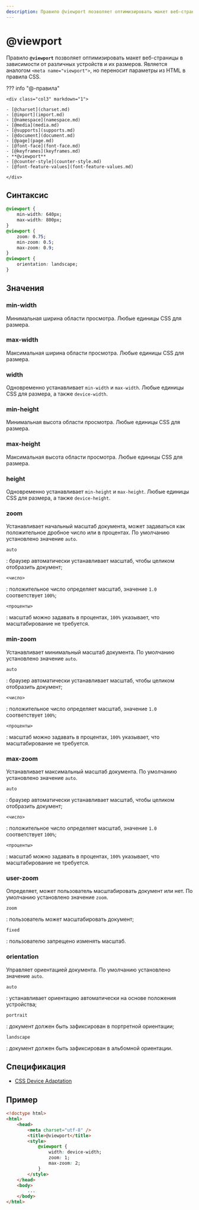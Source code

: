 ```yaml
---
description: Правило @viewport позволяет оптимизировать макет веб-страницы в зависимости от различных устройств и их размеров
---
```


# @viewport

Правило **`@viewport`** позволяет оптимизировать макет веб-страницы в зависимости от различных устройств и их размеров. Является аналогом `<meta name="viewport">`, но переносит параметры из HTML в правила CSS.

??? info "@-правила"

    <div class="col3" markdown="1">

    - [@charset](charset.md)
    - [@import](import.md)
    - [@namespace](namespace.md)
    - [@media](media.md)
    - [@supports](supports.md)
    - [@document](document.md)
    - [@page](page.md)
    - [@font-face](font-face.md)
    - [@keyframes](keyframes.md)
    - **@viewport**
    - [@counter-style](counter-style.md)
    - [@font-feature-values](font-feature-values.md)

    </div>

## Синтаксис

```css
@viewport {
    min-width: 640px;
    max-width: 800px;
}
@viewport {
    zoom: 0.75;
    min-zoom: 0.5;
    max-zoom: 0.9;
}
@viewport {
    orientation: landscape;
}
```

## Значения

### min-width

Минимальная ширина области просмотра. Любые единицы CSS для размера.

### max-width

Максимальная ширина области просмотра. Любые единицы CSS для размера.

### width

Одновременно устанавливает `min-width` и `max-width`. Любые единицы CSS для размера, а также `device-width`.

### min-height

Минимальная высота области просмотра. Любые единицы CSS для размера.

### max-height

Максимальная высота области просмотра. Любые единицы CSS для размера.

### height

Одновременно устанавливает `min-height` и `max-height`. Любые единицы CSS для размера, а также `device-height`.

### zoom

Устанавливает начальный масштаб документа, может задаваться как положительное дробное число или в процентах. По умолчанию установлено значение `auto`.

`auto`

: браузер автоматически устанавливает масштаб, чтобы целиком отобразить документ;

`<число>`

: положительное число определяет масштаб, значение `1.0` соответствует `100%`;

`<проценты>`

: масштаб можно задавать в процентах, `100%` указывает, что масштабирование не требуется.

### min-zoom

Устанавливает минимальный масштаб документа. По умолчанию установлено значение `auto`.

`auto`

: браузер автоматически устанавливает масштаб, чтобы целиком отобразить документ;

`<число>`

: положительное число определяет масштаб, значение `1.0` соответствует `100%`;

`<проценты>`

: масштаб можно задавать в процентах, `100%` указывает, что масштабирование не требуется.

### max-zoom

Устанавливает максимальный масштаб документа. По умолчанию установлено значение `auto`.

`auto`

: браузер автоматически устанавливает масштаб, чтобы целиком отобразить документ;

`<число>`

: положительное число определяет масштаб, значение `1.0` соответствует `100%`;

`<проценты>`

: масштаб можно задавать в процентах, `100%` указывает, что масштабирование не требуется.

### user-zoom

Определяет, может пользователь масштабировать документ или нет. По умолчанию установлено значение `zoom`.

`zoom`

: пользователь может масштабировать документ;

`fixed`

: пользователю запрещено изменять масштаб.

### orientation

Управляет ориентацией документа. По умолчанию установлено значение `auto`.

`auto`

: устанавливает ориентацию автоматически на основе положения устройства;

`portrait`

: документ должен быть зафиксирован в портретной ориентации;

`landscape`

: документ должен быть зафиксирован в альбомной ориентации.

## Спецификация

-   [CSS Device Adaptation](https://drafts.csswg.org/css-device-adapt/#the-atviewport-rule)

## Пример

```html
<!doctype html>
<html>
    <head>
        <meta charset="utf-8" />
        <title>@viewport</title>
        <style>
            @viewport {
                width: device-width;
                zoom: 1;
                max-zoom: 2;
            }
        </style>
    </head>
    <body>
        ...
    </body>
</html>
```
